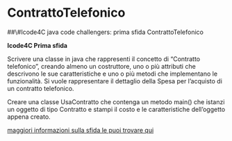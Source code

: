 # ContrattoTelefonico
##\\#Icode4C java code challengers: prima sfida ContrattoTelefonico

**Icode4C Prima sfida**

Scrivere una classe in java che rappresenti il concetto di “Contratto telefonico”, creando almeno un costruttore, uno o più attributi che descrivono le sue caratteristiche e uno o più metodi che implementano le funzionalità. Si vuole rappresentare il dettaglio della Spesa per l’acquisto di un contratto telefonico.

Creare una classe UsaContratto che contenga un metodo main() che istanzi un oggetto di tipo Contratto e stampi il costo e le caratteristiche dell’oggetto appena creato.
	
[maggiori informazioni sulla sfida le puoi trovare qui](https://www.cpelle.it/didattica/page9.html)
